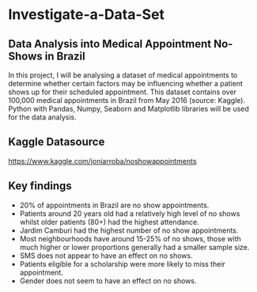 # Investigate-a-Data-Set
## Data Analysis into Medical Appointment No-Shows in Brazil

In this project, I will be analysing a dataset of medical appointments to determine whether certain factors may be influencing whether a patient shows up for their scheduled appointment. This dataset contains over 100,000 medical appointments in Brazil from May 2016 (source: Kaggle). Python with Pandas, Numpy, Seaborn and Matplotlib libraries will be used for the data analysis.

## **Kaggle Datasource**
https://www.kaggle.com/joniarroba/noshowappointments

## Key findings
- 20% of appointments in Brazil are no show appointments.
- Patients around 20 years old had a relatively high level of no shows whilst older patients (80+) had the highest attendance.
- Jardim Camburi had the highest number of no show appointments.
- Most neighbourhoods have around 15-25% of no shows, those with much higher or lower proportions generally had a smaller sample size.
- SMS does not appear to have an effect on no shows.
- Patients eligible for a scholarship were more likely to miss their appointment.
- Gender does not seem to have an effect on no shows.
